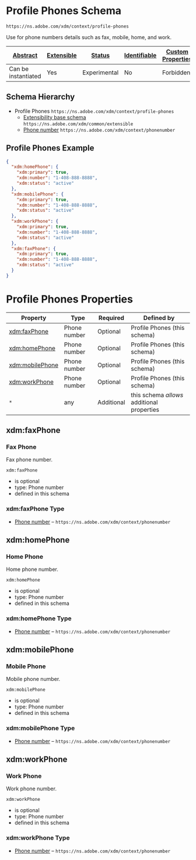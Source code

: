 
# Profile Phones Schema

```
https://ns.adobe.com/xdm/context/profile-phones
```

Use for phone numbers details such as fax, mobile, home, and work.

| [Abstract](../../../abstract.md) | [Extensible](../../../extensions.md) | [Status](../../../status.md) | [Identifiable](../../../id.md) | [Custom Properties](../../../extensions.md) | [Additional Properties](../../../extensions.md) | Defined In |
|----------------------------------|--------------------------------------|------------------------------|--------------------------------|---------------------------------------------|-------------------------------------------------|------------|
| Can be instantiated | Yes | Experimental | No | Forbidden | Permitted | [mixins/profile/profile-phones.schema.json](mixins/profile/profile-phones.schema.json) |
## Schema Hierarchy

* Profile Phones `https://ns.adobe.com/xdm/context/profile-phones`
  * [Extensibility base schema](../../datatypes/extensible.schema.md) `https://ns.adobe.com/xdm/common/extensible`
  * [Phone number](../../datatypes/phonenumber.schema.md) `https://ns.adobe.com/xdm/context/phonenumber`


## Profile Phones Example
```json
{
  "xdm:homePhone": {
    "xdm:primary": true,
    "xdm:number": "1-408-888-8888",
    "xdm:status": "active"
  },
  "xdm:mobilePhone": {
    "xdm:primary": true,
    "xdm:number": "1-408-888-8888",
    "xdm:status": "active"
  },
  "xdm:workPhone": {
    "xdm:primary": true,
    "xdm:number": "1-408-888-8888",
    "xdm:status": "active"
  },
  "xdm:faxPhone": {
    "xdm:primary": true,
    "xdm:number": "1-408-888-8888",
    "xdm:status": "active"
  }
}
```

# Profile Phones Properties

| Property | Type | Required | Defined by |
|----------|------|----------|------------|
| [xdm:faxPhone](#xdmfaxphone) | Phone number | Optional | Profile Phones (this schema) |
| [xdm:homePhone](#xdmhomephone) | Phone number | Optional | Profile Phones (this schema) |
| [xdm:mobilePhone](#xdmmobilephone) | Phone number | Optional | Profile Phones (this schema) |
| [xdm:workPhone](#xdmworkphone) | Phone number | Optional | Profile Phones (this schema) |
| `*` | any | Additional | this schema *allows* additional properties |

## xdm:faxPhone
### Fax Phone

Fax phone number.

`xdm:faxPhone`
* is optional
* type: Phone number
* defined in this schema

### xdm:faxPhone Type


* [Phone number](../../datatypes/phonenumber.schema.md) – `https://ns.adobe.com/xdm/context/phonenumber`





## xdm:homePhone
### Home Phone

Home phone number.

`xdm:homePhone`
* is optional
* type: Phone number
* defined in this schema

### xdm:homePhone Type


* [Phone number](../../datatypes/phonenumber.schema.md) – `https://ns.adobe.com/xdm/context/phonenumber`





## xdm:mobilePhone
### Mobile Phone

Mobile phone number.

`xdm:mobilePhone`
* is optional
* type: Phone number
* defined in this schema

### xdm:mobilePhone Type


* [Phone number](../../datatypes/phonenumber.schema.md) – `https://ns.adobe.com/xdm/context/phonenumber`





## xdm:workPhone
### Work Phone

Work phone number.

`xdm:workPhone`
* is optional
* type: Phone number
* defined in this schema

### xdm:workPhone Type


* [Phone number](../../datatypes/phonenumber.schema.md) – `https://ns.adobe.com/xdm/context/phonenumber`




